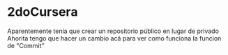 # 2doCursera
Aparentemente tenía que crear un repositorio público en lugar de privado
Ahorita tengo que hacer un cambio acá para ver como funciona la funcion de "Commit"
